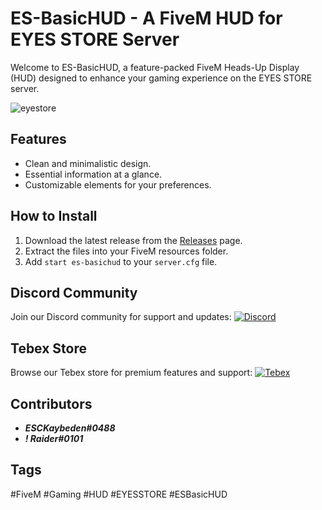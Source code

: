 # ES-BasicHUD - A FiveM HUD for EYES STORE Server

Welcome to ES-BasicHUD, a feature-packed FiveM Heads-Up Display (HUD) designed to enhance your gaming experience on the EYES STORE server.

![eyestore](https://github.com/raiderss/es-basichud/assets/53000629/a7f5ce11-55f6-45b0-9bb6-2ee3e2077eaa)



## Features
- Clean and minimalistic design.
- Essential information at a glance.
- Customizable elements for your preferences.

## How to Install
1. Download the latest release from the [Releases](https://github.com/raiderss/es-basichud/releases) page.
2. Extract the files into your FiveM resources folder.
3. Add `start es-basichud` to your `server.cfg` file.

## Discord Community
Join our Discord community for support and updates:
[![Discord](https://img.shields.io/badge/Discord-ES%20Community-7289DA.svg)](https://discord.gg/EkwWvFS)

## Tebex Store
Browse our Tebex store for premium features and support:
[![Tebex](https://img.shields.io/badge/Tebex-EYE%20STORE-00A2FF.svg)](https://eyestore.tebex.io/)

## Contributors
- **_ESCKaybeden#0488_**
- **_! Raider#0101_**

## Tags
#FiveM #Gaming #HUD #EYESSTORE #ESBasicHUD
